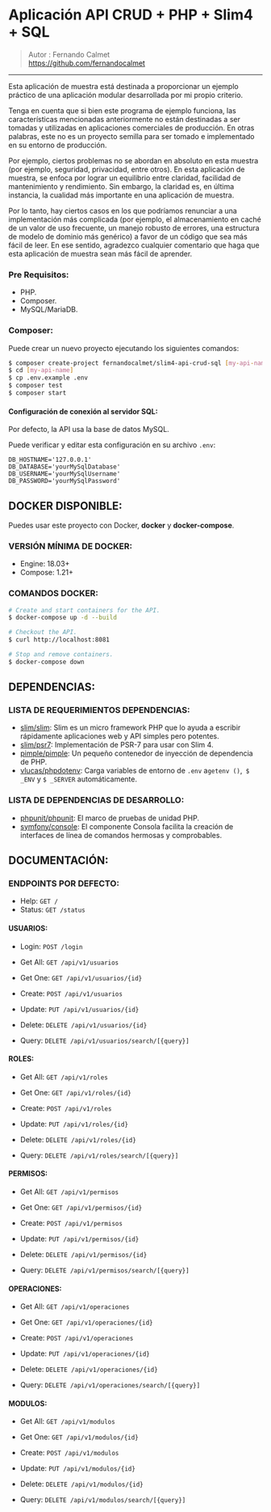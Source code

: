 # Aplicación API CRUD + PHP + Slim4 + SQL
> Autor : Fernando Calmet  
https://github.com/fernandocalmet  
----------

<p>Esta aplicación de muestra está destinada a proporcionar un ejemplo práctico de una aplicación modular desarrollada por mi propio criterio.

<p>Tenga en cuenta que si bien este programa de ejemplo funciona, las características mencionadas anteriormente no están destinadas a ser tomadas y utilizadas en aplicaciones comerciales de producción. En otras palabras, este no es un proyecto semilla para ser tomado  e implementado en su entorno de producción.</p>  

<p>Por ejemplo, ciertos problemas no se abordan en absoluto en esta  muestra (por ejemplo, seguridad, privacidad, entre otros). En esta aplicación de muestra, se enfoca por lograr un equilibrio entre claridad, facilidad de mantenimiento y rendimiento. Sin embargo, la claridad es, en última instancia, la cualidad más importante en una aplicación de muestra.</p>

<p>Por lo tanto, hay ciertos casos en los que podríamos renunciar a una implementación más complicada (por ejemplo, el almacenamiento en caché de un valor de uso frecuente, un manejo robusto de errores, una estructura de modelo de dominio más genérico) a favor de un código que sea más fácil de leer. En ese sentido, agradezco cualquier comentario que haga que esta aplicación de muestra sean más fácil de aprender.</p>

### Pre Requisitos:
- PHP.
- Composer.
- MySQL/MariaDB.


### Composer:
Puede crear un nuevo proyecto ejecutando los siguientes comandos:

```bash
$ composer create-project fernandocalmet/slim4-api-crud-sql [my-api-name]
$ cd [my-api-name]
$ cp .env.example .env
$ composer test
$ composer start
```


#### Configuración de conexión al servidor SQL:
Por defecto, la API usa la base de datos MySQL.

Puede verificar y editar esta configuración en su archivo `.env`:

```
DB_HOSTNAME='127.0.0.1'
DB_DATABASE='yourMySqlDatabase'
DB_USERNAME='yourMySqlUsername'
DB_PASSWORD='yourMySqlPassword'
```


## DOCKER DISPONIBLE:
Puedes usar este proyecto con Docker, **docker** y **docker-compose**.


### VERSIÓN MÍNIMA DE DOCKER:
* Engine: 18.03+
* Compose: 1.21+


### COMANDOS DOCKER:
```bash
# Create and start containers for the API.
$ docker-compose up -d --build

# Checkout the API.
$ curl http://localhost:8081

# Stop and remove containers.
$ docker-compose down
```

## DEPENDENCIAS:

### LISTA DE REQUERIMIENTOS DEPENDENCIAS:

- [slim/slim](https://github.com/slimphp/Slim): Slim es un micro framework PHP que lo ayuda a escribir rápidamente aplicaciones web y API simples pero potentes.
- [slim/psr7](https://github.com/slimphp/Slim-Psr7): Implementación de PSR-7 para usar con Slim 4.
- [pimple/pimple](https://github.com/silexphp/Pimple): Un pequeño contenedor de inyección de dependencia de PHP.
- [vlucas/phpdotenv](https://github.com/vlucas/phpdotenv): Carga variables de entorno de `.env` a` getenv () `,` $ _ENV` y `$ _SERVER` automáticamente.

### LISTA DE DEPENDENCIAS DE DESARROLLO:

- [phpunit/phpunit](https://github.com/sebastianbergmann/phpunit): El marco de pruebas de unidad PHP.
- [symfony/console](https://github.com/symfony/console): El componente Consola facilita la creación de interfaces de línea de comandos hermosas y comprobables.

## DOCUMENTACIÓN:

### ENDPOINTS POR DEFECTO:

- Help: `GET /`
- Status: `GET /status`

#### USUARIOS:

- Login: `POST /login`

- Get All: `GET /api/v1/usuarios`

- Get One: `GET /api/v1/usuarios/{id}`

- Create: `POST /api/v1/usuarios`

- Update: `PUT /api/v1/usuarios/{id}`

- Delete: `DELETE /api/v1/usuarios/{id}`

- Query: `DELETE /api/v1/usuarios/search/[{query}]`

#### ROLES:

- Get All: `GET /api/v1/roles`

- Get One: `GET /api/v1/roles/{id}`

- Create: `POST /api/v1/roles`

- Update: `PUT /api/v1/roles/{id}`

- Delete: `DELETE /api/v1/roles/{id}`

- Query: `DELETE /api/v1/roles/search/[{query}]`

#### PERMISOS:

- Get All: `GET /api/v1/permisos`

- Get One: `GET /api/v1/permisos/{id}`

- Create: `POST /api/v1/permisos`

- Update: `PUT /api/v1/permisos/{id}`

- Delete: `DELETE /api/v1/permisos/{id}`

- Query: `DELETE /api/v1/permisos/search/[{query}]`

#### OPERACIONES:

- Get All: `GET /api/v1/operaciones`

- Get One: `GET /api/v1/operaciones/{id}`

- Create: `POST /api/v1/operaciones`

- Update: `PUT /api/v1/operaciones/{id}`

- Delete: `DELETE /api/v1/operaciones/{id}`

- Query: `DELETE /api/v1/operaciones/search/[{query}]`

#### MODULOS:

- Get All: `GET /api/v1/modulos`

- Get One: `GET /api/v1/modulos/{id}`

- Create: `POST /api/v1/modulos`

- Update: `PUT /api/v1/modulos/{id}`

- Delete: `DELETE /api/v1/modulos/{id}`

- Query: `DELETE /api/v1/modulos/search/[{query}]`